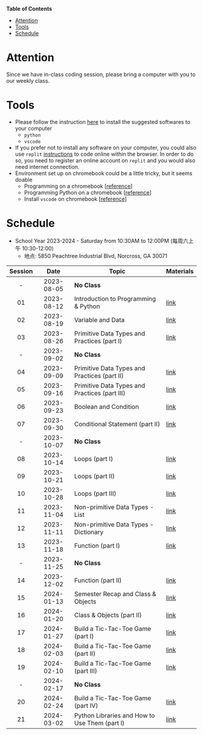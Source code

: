 **Table of Contents**
- [Attention](#attention)
- [Tools](#tools)
- [Schedule](#schedule)

# Attention
Since we have in-class coding session, please bring a computer with you to our weekly class.

# Tools
* Please follow the instruction [here](../docs/coding_tools_v1.md) to install the suggested softwares to your computer
  * `python`
  * `vscode`
* If you prefer not to install any software on your computer, you could also use `replit` [instructions](../docs/coding_tools_v1.md#replit) to code online within the browser. In order to do so, you need to register an online account on `replit` and you would also need internet connection.
* Environment set up on chromebook could be a little tricky, but it seems doable
  * Programming on a chromebook [[reference](https://www.codecademy.com/article/programming-locally-on-chromebook)]
  * Programming Python on a chromebook [[reference](https://www.codecademy.com/article/programming-python-on-chromebook)]
  * Install `vscode` on chromebook [[reference](https://chromeunboxed.com/how-to-install-visual-studio-code-on-a-chromebook/)]

# Schedule
* School Year 2023-2024 - Saturday from 10:30AM to 12:00PM (每周六上午 10:30-12:00)
  * 地点: 5850 Peachtree Industrial Blvd, Norcross, GA 30071

| Session |    Date    | Topic                                         | Materials             |
| :-----: | :--------: | --------------------------------------------- | --------------------- |
|    -    | 2023-08-05 | **No Class**                                  |                       |
|   01    | 2023-08-12 | Introduction to Programming & Python          | [link](./2023-08-12/) |
|   02    | 2023-08-19 | Variable and Data                             | [link](./2023-08-19/) |
|   03    | 2023-08-26 | Primitive Data Types and Practices (part I)   | [link](./2023-08-26/) |
|    -    | 2023-09-02 | **No Class**                                  |                       |
|   04    | 2023-09-09 | Primitive Data Types and Practices (part II)  | [link](./2023-09-09/) |
|   05    | 2023-09-16 | Primitive Data Types and Practices (part III) | [link](./2023-09-16/) |
|   06    | 2023-09-23 | Boolean and Condition                         | [link](./2023-09-23/) |
|   07    | 2023-09-30 | Conditional Statement (part II)               | [link](./2023-09-30/) |
|    -    | 2023-10-07 | **No Class**                                  |                       |
|   08    | 2023-10-14 | Loops (part I)                                | [link](./2023-10-14/) |
|   09    | 2023-10-21 | Loops (part II)                               | [link](./2023-10-21/) |
|   10    | 2023-10-28 | Loops (part III)                              | [link](./2023-10-28/) |
|   11    | 2023-11-04 | Non-primitive Data Types - List               | [link](./2023-11-04/) |
|   12    | 2023-11-11 | Non-primitive Data Types - Dictionary         | [link](./2023-11-11/) |
|   13    | 2023-11-18 | Function (part I)                             | [link](./2023-11-18/) |
|    -    | 2023-11-25 | **No Class**                                  |                       |
|   14    | 2023-12-02 | Function (part II)                            | [link](./2023-12-02/) |
|   15    | 2024-01-13 | Semester Recap and Class & Objects            | [link](./2024-01-13/) |
|   16    | 2024-01-20 | Class & Objects (part II)                     | [link](./2024-01-20/) |
|   17    | 2024-01-27 | Build a Tic-Tac-Toe Game (part I)             | [link](./2024-01-27/) |
|   18    | 2024-02-03 | Build a Tic-Tac-Toe Game (part II)            | [link](./2024-02-03/) |
|   19    | 2024-02-10 | Build a Tic-Tac-Toe Game (part III)           | [link](./2024-02-10/) |
|    -    | 2024-02-17 | **No Class**                                  |                       |
|   20    | 2024-02-24 | Build a Tic-Tac-Toe Game (part IV)            | [link](./2024-02-24/) |
|   21    | 2024-03-02 | Python Libraries and How to Use Them (part I) | [link](./2024-03-02/) |
